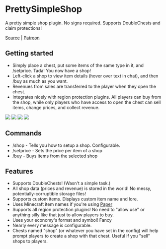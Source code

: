 # PrettySimpleShop
A pretty simple shop plugin. No signs required. Supports DoubleChests and claim protections!

[Source](https://github.com/MLG-Fortress/PrettySimpleShop) | [Patreon](https://patreon.com/RoboMWM)

## Getting started
- Simply place a chest, put some items of the same type in it, and /setprice. Tada! You now have a shop!
- Left-click a shop to view item details (hover over text in chat), and then /buy as much as you want.
- Revenues from sales are transferred to the player when they open the chest.
- Integrates nicely with region protection plugins. All players can buy from the shop, while only players who have access to open the chest can sell items, change prices, and collect revenue.

![](https://i.imgur.com/j15bGIw.png)
![](https://i.imgur.com/Y2M8sZO.png)
![](https://i.imgur.com/UCcBvE5.png)
![](https://i.imgur.com/blcPnT0.png)

## Commands
- /shop - Tells you how to setup a shop. Configurable.
- /setprice - Sets the price per item of a shop
- /buy - Buys items from the selected shop

## Features
- Supports DoubleChests! (Wasn't a simple task.)
- All shop data (prices and revenue) is stored in the world! No messy, potentially-corruptible storage files!
- Supports custom items. Displays custom item name and lore.
- Uses Minecraft item names if you're using [Paper](https://papermc.io)
- Supports all region protection plugins! No need to "allow use" or anything silly like that just to allow players to buy.
- Uses your economy's format and symbol! Fancy
- Nearly every message is configurable.
- Chests named "shop" (or whatever you have set in the config) will help prompt players to create a shop with that chest. Useful if you "sell" shops to players.
